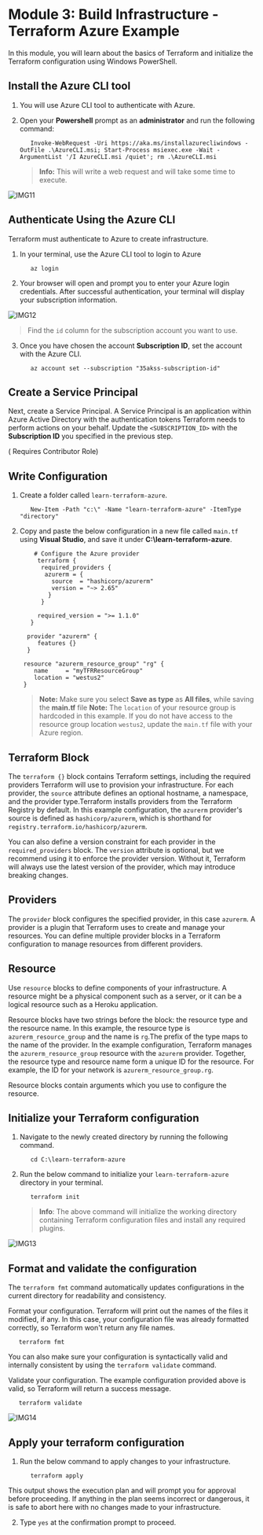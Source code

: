 # Module 3: Build Infrastructure - Terraform Azure Example

In this module, you will learn about the basics of Terraform and initialize the Terraform configuration using Windows PowerShell.

## Install the Azure CLI tool

1. You will use Azure CLI tool to authenticate with Azure.

2. Open your **Powershell** prompt as an **administrator** and run the following command:
  
   ```
      Invoke-WebRequest -Uri https://aka.ms/installazurecliwindows -OutFile .\AzureCLI.msi; Start-Process msiexec.exe -Wait -ArgumentList '/I AzureCLI.msi /quiet'; rm .\AzureCLI.msi
   ```
   >**Info:** This will write a web request and will take some time to execute.
   
![IMG11](https://github.com/SD-14/EduLabs/blob/SD/Hashicorp/Azure/Images/Img11.png)
   
## Authenticate Using the Azure CLI

Terraform must authenticate to Azure to create infrastructure.

1. In your terminal, use the Azure CLI tool to login to Azure

   ```
      az login
   ```
   
2. Your browser will open and prompt you to enter your Azure login credentials. After successful authentication, your terminal will display your subscription information.

![IMG12](https://github.com/SD-14/EduLabs/blob/SD/Hashicorp/Azure/Images/Img12.png)
>Find the `id` column for the subscription account you want to use.

3. Once you have chosen the account **Subscription ID**, set the account with the Azure CLI.

   ```
      az account set --subscription "35akss-subscription-id"
   ```

## Create a Service Principal

Next, create a Service Principal. A Service Principal is an application within Azure Active Directory with the authentication tokens Terraform needs to perform actions on your behalf. Update the `<SUBSCRIPTION_ID>` with the **Subscription ID** you specified in the previous step.

( Requires Contributor Role)

## Write Configuration

1. Create a folder called `learn-terraform-azure`.

   ```
      New-Item -Path "c:\" -Name "learn-terraform-azure" -ItemType "directory"
   ```

2. Copy and paste the below configuration in a new file called `main.tf` using **Visual Studio**, and save it under **C:\learn-terraform-azure**.

   ```
       # Configure the Azure provider
        terraform {
         required_providers {
          azurerm = {
            source  = "hashicorp/azurerm"
            version = "~> 2.65"
           }
         }

        required_version = ">= 1.1.0"
      }

     provider "azurerm" {
        features {}
     }

    resource "azurerm_resource_group" "rg" {
       name     = "myTFRResourceGroup"
       location = "westus2"
    }
    ```
    >**Note:** Make sure you select **Save as type** as **All files**, while saving the **main.tf** file
    >**Note:** The `location` of your resource group is hardcoded in this example. If you do not have access to the resource group location `westus2`, update the `main.tf` file with your Azure region.

## Terraform Block

The `terraform {}` block contains Terraform settings, including the required providers Terraform will use to provision your infrastructure. For each provider, the `source` attribute defines an optional hostname, a namespace, and the provider type.Terraform installs providers from the Terraform Registry by default. In this example configuration, the `azurerm` provider's source is defined as `hashicorp/azurerm`, which is shorthand for `registry.terraform.io/hashicorp/azurerm`.

You can also define a version constraint for each provider in the `required_providers` block. The `version` attribute is optional, but we recommend using it to enforce the provider version. Without it, Terraform will always use the latest version of the provider, which may introduce breaking changes.

## Providers

The `provider` block configures the specified provider, in this case `azurerm`. A provider is a plugin that Terraform uses to create and manage your resources. You can define multiple provider blocks in a Terraform configuration to manage resources from different providers.

## Resource

Use `resource` blocks to define components of your infrastructure. A resource might be a physical component such as a server, or it can be a logical resource such as a Heroku application.

Resource blocks have two strings before the block: the resource type and the resource name. In this example, the resource type is `azurerm_resource_group` and the name is `rg`.The prefix of the type maps to the name of the provider. In the example configuration, Terraform manages the `azurerm_resource_group` resource with the `azurerm` provider. Together, the resource type and resource name form a unique ID for the resource. For example, the ID for your network is `azurerm_resource_group.rg`.

Resource blocks contain arguments which you use to configure the resource.

## Initialize your Terraform configuration

1. Navigate to the newly created directory by running the following command.

   ```
      cd C:\learn-terraform-azure
   ```
2. Run the below command to initialize your `learn-terraform-azure` directory in your terminal.

   ```
      terraform init
   ```
   > **Info**: The above command will initialize the working directory containing Terraform configuration files and install any required plugins.

![IMG13](https://github.com/SD-14/EduLabs/blob/SD/Hashicorp/Azure/Images/Img13.png)

## Format and validate the configuration

The `terraform fmt` command automatically updates configurations in the current directory for readability and consistency.

Format your configuration. Terraform will print out the names of the files it modified, if any. In this case, your configuration file was already formatted correctly, so Terraform won't return any file names.

   ```
      terraform fmt
   ```

You can also make sure your configuration is syntactically valid and internally consistent by using the `terraform validate` command.

Validate your configuration. The example configuration provided above is valid, so Terraform will return a success message.

   ```
      terraform validate
   ```
   
![IMG14](https://github.com/SD-14/EduLabs/blob/SD/Hashicorp/Azure/Images/Img14.png)

## Apply your terraform configuration

1. Run the below command to apply changes to your infrastructure.

   ```
      terraform apply
   ```

This output shows the execution plan and will prompt you for approval before proceeding. If anything in the plan seems incorrect or dangerous, it is safe to abort here with no changes made to your infrastructure. 

2. Type `yes` at the confirmation prompt to proceed.



       

 
